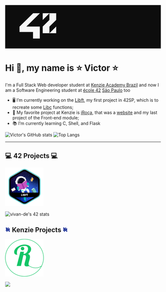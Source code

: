 <img src="./42.png" width="1000px"/>
  
# Hi 👋, my name is ⭐ Victor ⭐

I'm a Full Stack Web developer student at [Kenzie Academy Brazil](https://kenzie.com.br/) and now I am a Software Engineering student at [école 42](https://www.42.fr) [São Paulo](https://www.42sp.org.br) too
- 🖥 I’m currently working on the [Libft](https://github.com/vitoivan/42_libft), my first project in 42SP, which is to recreate some [Libc](https://en.wikipedia.org/wiki/C_standard_library#:~:text=The%20C%20standard%20library%20or,is%20a%20superset%20of%20it.) functions;
- 💖 My favorite project at Kenzie is [iRoça](https://gitlab.com/vitoivan/iroca-project), that was a [website](https://iroca-project.vercel.app/) and my last project of the Front-end module;
- 📚 I’m currently learning C, Shell, and Flask
  
![Victor's GitHub stats](https://github-readme-stats.vercel.app/api?username=vitoivan&theme=dracula&show_icons=true)  ![Top Langs](https://github-readme-stats.vercel.app/api/top-langs/?username=vitoivan&layout=compact&theme=dracula)
  
---
## 💻 42 Projects 💻
  
<a href="https://github.com/vitoivan/42_libft"><img width="125px" src="./42_icons/libft.png"/></a>
  
![vivan-de's 42 stats](https://badge42.herokuapp.com/api/stats/vivan-de?privacyEmail=true&privacyName=true&darkmode=true&cursus=42cursus)
  
## <img src="./kenzie_icons/kenzie_logo.jpg" width="17px"/> Kenzie Projects <img src="./kenzie_icons/kenzie_logo.jpg" width="17px"/>
  
<a href="https://gitlab.com/vitoivan/iroca-project"><img width="125px" src="./kenzie_icons/iroca.png"/></a>
    
[<img src="https://img.shields.io/badge/linkedin-%230077B5.svg?&style=for-the-badge&logo=linkedin&logoColor=white" />](https://www.linkedin.com/in/victor-ivan/)
